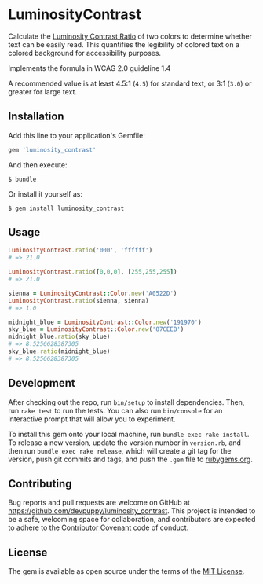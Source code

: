 # LuminosityContrast

Calculate the [Luminosity Contrast Ratio](https://www.w3.org/TR/WCAG20/#contrast-ratiodef) of two colors to determine whether text can be easily read. This quantifies the legibility of colored text on a colored background for accessibility purposes.

Implements the formula in WCAG 2.0 guideline 1.4

A recommended value is at least 4.5:1 (`4.5`) for standard text, or 3:1 (`3.0`) or greater for large text.

## Installation

Add this line to your application's Gemfile:

```ruby
gem 'luminosity_contrast'
```

And then execute:

    $ bundle

Or install it yourself as:

    $ gem install luminosity_contrast

## Usage

```ruby
LuminosityContrast.ratio('000', 'ffffff')
# => 21.0

LuminosityContrast.ratio([0,0,0], [255,255,255])
# => 21.0

sienna = LuminosityContrast::Color.new('A0522D')
LuminosityContrast.ratio(sienna, sienna)
# => 1.0

midnight_blue = LuminosityContrast::Color.new('191970')
sky_blue = LuminosityContrast::Color.new('87CEEB')
midnight_blue.ratio(sky_blue)
# => 8.5256628387305
sky_blue.ratio(midnight_blue)
# => 8.5256628387305
```

## Development

After checking out the repo, run `bin/setup` to install dependencies. Then, run `rake test` to run the tests. You can also run `bin/console` for an interactive prompt that will allow you to experiment.

To install this gem onto your local machine, run `bundle exec rake install`. To release a new version, update the version number in `version.rb`, and then run `bundle exec rake release`, which will create a git tag for the version, push git commits and tags, and push the `.gem` file to [rubygems.org](https://rubygems.org).

## Contributing

Bug reports and pull requests are welcome on GitHub at https://github.com/devpuppy/luminosity_contrast. This project is intended to be a safe, welcoming space for collaboration, and contributors are expected to adhere to the [Contributor Covenant](http://contributor-covenant.org) code of conduct.


## License

The gem is available as open source under the terms of the [MIT License](http://opensource.org/licenses/MIT).

